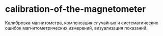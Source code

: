 # calibration-of-the-magnetometer
Калибровка магнитометра, компенсация случайных и систематических ошибок магнитометрических измерений, визуализация показаний.
